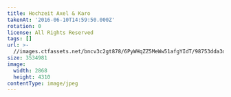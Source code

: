 ```yaml
---
title: Hochzeit Axel & Karo
takenAt: '2016-06-10T14:59:50.000Z'
rotation: 0
license: All Rights Reserved
tags: []
url: >-
  //images.ctfassets.net/bncv3c2gt878/6PyWHqZZ5MeWw51afgYIdT/98753dda3d3157c4f4c597933637e308/hochzeit-axel--karo_27897146500_o
size: 3534981
image:
  width: 2868
  height: 4310
contentType: image/jpeg
---
```



